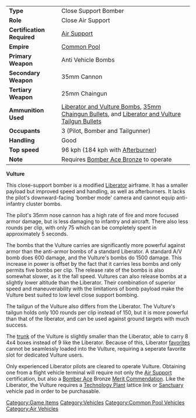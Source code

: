 |                            |                                                                                                                                                                                                                                    |
| -------------------------- | ---------------------------------------------------------------------------------------------------------------------------------------------------------------------------------------------------------------------------------- |
| **Type**                   | Close Support Bomber                                                                                                                                                                                                               |
| **Role**                   | Close Air Support                                                                                                                                                                                                                  |
| **Certification Required** | [Air Support](/Air_Support "wikilink")                                                                                                                                                                                             |
| **Empire**                 | [Common Pool](/Common_Pool "wikilink")                                                                                                                                                                                             |
| **Primary Weapon**         | Anti Vehicle Bombs                                                                                                                                                                                                                 |
| **Secondary Weapon**       | 35mm Cannon                                                                                                                                                                                                                        |
| **Tertiary Weapon**        | 25mm Chaingun                                                                                                                                                                                                                      |
| **Ammunition Used**        | [Liberator and Vulture Bombs](/Liberator_and_Vulture_Bombs "wikilink"), [35mm Chaingun Bullets](/35mm_Chaingun_Bullets "wikilink"), and [Liberator and Vulture Tailgun Bullets](/Liberator_and_Vulture_Tailgun_Bullets "wikilink") |
| **Occupants**              | 3 (Pilot, Bomber and Tailgunner)                                                                                                                                                                                                   |
| **Handling**               | Good                                                                                                                                                                                                                               |
| **Top speed**              | 96 kph (184 kph with [Afterburner](/Afterburner "wikilink"))                                                                                                                                                                       |
| **Note**                   | Requires [Bomber Ace Bronze](/Bomber_Ace "wikilink") to operate                                                                                                                                                                    |

**Vulture**

This close-support bomber is a modified
[Liberator](/Liberator "wikilink") airframe. It has a smaller payload but
improved speed and handling, as well as afterburners. It lacks the
pilot's downward-facing 'bomber mode' camera and cannot equip
anti-infantry cluster bombs.

The pilot's 35mm nose cannon has a high rate of fire and more focused
armor damage, but is less damaging to infantry and aircraft. There also
less rounds per clip, with only 75 which can be completely spent in
approximately 5 seconds.

The bombs that the Vulture carries are significantly more powerful
against armor than the anti-armor bombs of a standard Liberator. A
standard A/V bomb does 600 damage, and the Vulture's bombs do 1500
damage. This increase in power is offset by the fact that it carries
less bombs and only permits five bombs per clip. The release rate of the
bombs is also somewhat slower, as it the fall speed. Vultures can also
release bombs at a slightly lower altitude than the Liberator. Their
combination of superior speed and maneuverability with the limitations
of bomb payload make the Vulture best suited to low level close support
bombing.

The tailgun of the Vulture also differs from the Liberator. The
Vulture's tailgun holds only 100 rounds per clip instead of 150, but it
is more powerful than that of the liberator, and can be used against
ground targets with much success.

The [trunk](/trunk "wikilink") of the Vulture is slightly smaller than
the Liberator, able to carry 8 4x4 boxes instead of 9 like the
Liberator. Because of this, Liberator [favorites](/favorites "wikilink")
cannot be seamlessly loaded into the Vulture, requiring a seperate
favorite slot for dedicated Vulture users.

Only experienced Liberator pilots are cleared to operate Vulture.
Obtaining one from a flight vehicle terminal will require not only the
[Air Support](/Air_Support "wikilink") certification, but also a [Bomber
Ace](/Bomber_Ace "wikilink") Bronze [Merit
Commendation](/Merit_Commendation "wikilink"). Like the Liberator, the
Vulture requires a [Technology Plant](/Technology_Plant "wikilink")
lattice link or [Sanctuary](/Sanctuary "wikilink") vehicle pad in order
to be purchasable.

[Category:Game Items](/Category:Game_Items "wikilink")
[Category:Vehicles](/Category:Vehicles "wikilink") [Category:Common Pool
Vehicles](/Category:Common_Pool_Vehicles "wikilink") [Category:Air
Vehicles](/Category:Air_Vehicles "wikilink")
